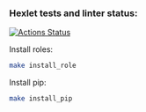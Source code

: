 ### Hexlet tests and linter status:
[![Actions Status](https://github.com/badta5te/devops-for-programmers-project-76/actions/workflows/hexlet-check.yml/badge.svg)](https://github.com/badta5te/devops-for-programmers-project-76/actions)


Install roles:

```bash
make install_role
```

Install pip:

```bash
make install_pip
```


